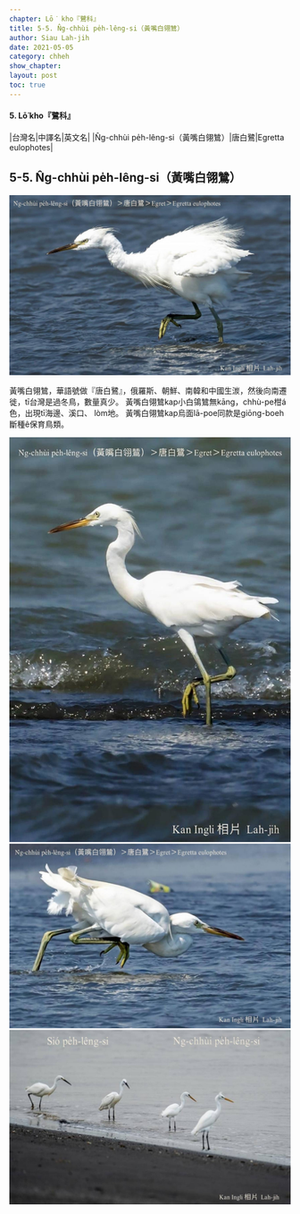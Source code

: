 ```yaml
---
chapter: Lō͘ kho『鷺科』
title: 5-5. N̂g-chhùi pe̍h-lêng-si（黃嘴白翎鷥）
author: Siau Lah-jih
date: 2021-05-05
category: chheh
show_chapter:
layout: post
toc: true
---
```


#### 5. Lō͘ kho『鷺科』

|台灣名|中譯名|英文名|
|N̂g-chhùi pe̍h-lêng-si（黃嘴白翎鷥）|唐白鷺|Egretta eulophotes|


## 5-5. N̂g-chhùi pe̍h-lêng-si（黃嘴白翎鷥）

![](../too5/05/05-5-2.黃嘴白翎.jpg)


黃嘴白翎鷥，華語號做『唐白鷺』，俄羅斯、朝鮮、南韓和中國生湠，然後向南遷徙，tī台灣是過冬鳥，數量真少。
黃嘴白翎鷥kap小白鴒鷥無kāng，chhù-pe柑á色，出現tī海邊、溪口、 lòm地。
黃嘴白翎鷥kap烏面lā-poe同款是giōng-boeh斷種ê保育鳥類。


![](../too5/05/05-5-1.黃嘴白翎.jpg)
![](../too5/05/05-5-3.黃嘴白翎.jpg)
![](../too5/05/05-5-4.黃嘴白翎.jpg)

